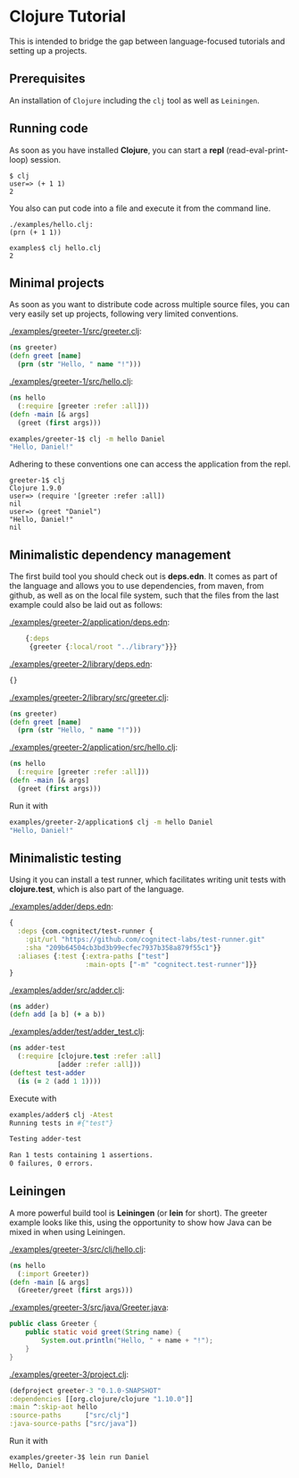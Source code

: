 # Clojure Tutorial

This is intended to bridge the gap between language-focused tutorials and setting 
up a projects.

## Prerequisites

An installation of `Clojure` including the `clj` tool as well as `Leiningen`.

## Running code

As soon as you have installed **Clojure**, you can start a **repl** (read-eval-print-loop) 
session.

    $ clj
    user=> (+ 1 1)
    2

You also can put code into a file and execute it from the command line.

    ./examples/hello.clj:
    (prn (+ 1 1))

    examples$ clj hello.clj
    2

## Minimal projects

As soon as you want to distribute code across multiple source files, 
you can very easily set up projects, following very limited conventions. 

[./examples/greeter-1/src/greeter.clj](./examples/greeter-1/src/greeter.clj):

```clojure
(ns greeter)
(defn greet [name] 
  (prn (str "Hello, " name "!")))
```

[./examples/greeter-1/src/hello.clj](./examples/greeter-1/src/hello.clj):

```clojure
(ns hello
  (:require [greeter :refer :all]))
(defn -main [& args]
  (greet (first args)))
```

```bash
examples/greeter-1$ clj -m hello Daniel
"Hello, Daniel!"
```

Adhering to these conventions one can access the application from the repl.

    greeter-1$ clj
    Clojure 1.9.0
    user=> (require '[greeter :refer :all])
    nil
    user=> (greet "Daniel")
    "Hello, Daniel!"
    nil

## Minimalistic dependency management

The first build tool you should check out is **deps.edn**. 
It comes as part of the language and allows you to use dependencies, 
from maven, from github, as well
as on the local file system, such that the files from the last 
example could also be laid out as follows:

[./examples/greeter-2/application/deps.edn](./examples/greeter-2/application/deps.edn):

```clojure
    {:deps
     {greeter {:local/root "../library"}}}
```

[./examples/greeter-2/library/deps.edn](./examples/greeter-2/library/deps.edn):

```clojure
{}
```

[./examples/greeter-2/library/src/greeter.clj](./examples/greeter-2/library/src/greeter.clj):

```clojure
(ns greeter)
(defn greet [name] 
  (prn (str "Hello, " name "!")))
```

[./examples/greeter-2/application/src/hello.clj](./examples/greeter-2/application/src/hello.clj):

```clojure
(ns hello
  (:require [greeter :refer :all]))
(defn -main [& args]
  (greet (first args)))
```

Run it with

```bash
examples/greeter-2/application$ clj -m hello Daniel
"Hello, Daniel!"
```

## Minimalistic testing

Using it you can install a test runner, which 
facilitates writing unit tests with **clojure.test**, 
which is also part of the language.

[./examples/adder/deps.edn](./examples/adder/deps.edn):

```clojure
{
  :deps {com.cognitect/test-runner {
    :git/url "https://github.com/cognitect-labs/test-runner.git"
    :sha "209b64504cb3bd3b99ecfec7937b358a879f55c1"}}
  :aliases {:test {:extra-paths ["test"]
                   :main-opts ["-m" "cognitect.test-runner"]}}
}
```

[./examples/adder/src/adder.clj](./examples/adder/src/adder.clj):
```clojure
(ns adder)
(defn add [a b] (+ a b))
```

[./examples/adder/test/adder_test.clj](./examples/adder/test/adder_test.clj):

```clojure
(ns adder-test
  (:require [clojure.test :refer :all]
            [adder :refer :all]))
(deftest test-adder
  (is (= 2 (add 1 1))))
```

Execute with

```bash
examples/adder$ clj -Atest
Running tests in #{"test"}

Testing adder-test

Ran 1 tests containing 1 assertions.
0 failures, 0 errors.
```

## Leiningen

A more powerful build tool is **Leiningen** (or **lein** for short). The greeter example
looks like this, using the opportunity to show how Java can be mixed in when using Leiningen.

[./examples/greeter-3/src/clj/hello.clj](./examples/greeter-3/src/clj/hello.clj):

```clojure
(ns hello 
  (:import Greeter))
(defn -main [& args]
  (Greeter/greet (first args)))
```

[./examples/greeter-3/src/java/Greeter.java](./examples/greeter-3/src/java/Greeter.java):
```java
public class Greeter {
    public static void greet(String name) {
        System.out.println("Hello, " + name + "!");
    }
}
```

[./examples/greeter-3/project.clj](./examples/greeter-3/project.clj):

```clojure
(defproject greeter-3 "0.1.0-SNAPSHOT"
:dependencies [[org.clojure/clojure "1.10.0"]]
:main ^:skip-aot hello
:source-paths      ["src/clj"]
:java-source-paths ["src/java"])
```

Run it with

```bash
examples/greeter-3$ lein run Daniel
Hello, Daniel!
```

